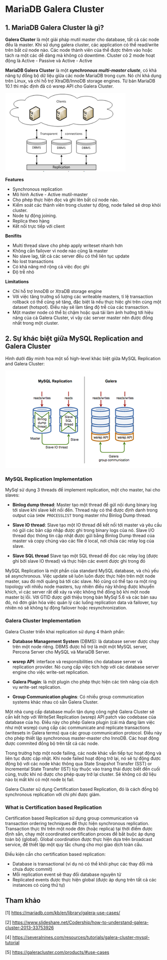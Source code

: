 # MariaDB Galera Cluster

## 1. MariaDB Galera Cluster là gì?

**Galera Cluster** là một giải pháp mutil master cho database, tất cả các node đều là master. Khi sử dụng galera cluster, các application có thể read/write trên bất cứ node nào. Các node thành viên của thể được thêm vào hoặc tách ra một các dễ dàng mà không có downtime. Cluster có 2 mode hoạt động là Active - Passive và Active - Active


**MariaDB Galera Cluster** là một ***synchronous multi-master cluste***, có khả năng tự đồng bộ dữ liệu giữa các node MariaDB trong cụm. Nó chỉ khả dụng trên Linux, và chỉ hỗ trợ  XtraDB/InnoDB storage engines. Từ bản MariaDB 10.1 thì mặc định đã có wsrep API cho Galera Cluster. 

<img src="../../../img/121.png">

**Features**

* Synchronous replication 
* Mô hình Active - Active mutil-master 
* Cho phép thực hiện đọc và ghi lên bất cứ node nào.
* Kiểm soát các thành viên trong cluster tự động, node failed sẽ drop khỏi cluster.
* Node tự động joining.
* Replica theo hàng
* Kết nối trực tiếp với client

**Benifits**

* Multi thread slave cho phép apply writeset nhanh hơn
* Không cần failover vì node nào cũng là master
* No slave lag, tất cả các server đều có thể liên tục update
* No lost transactions
* Có khả năng mở rộng cả việc đọc ghi
* Độ trễ nhỏ

**Limitations**

* Chỉ hỗ trợ InnoDB or XtraDB storage engine
* Với việc tăng trưởng số lượng các writeable masters, tỉ lệ transaction rollback có thể cũng sẽ tăng, đặc biệt là nếu thực hiệc ghi trên cùng một dataset (hotspot). Điều này sẽ làm tăng độ trễ của các transaction.
* Một master node có thể bị chậm hoặc quá tải làm ảnh hưởng tới hiệu năng của cả Galera Cluster, vì vậy các server master nên được đồng nhất trong một cluster.



## 2. Sự khác biệt giữa MySQL Replication and Galera Cluster

Hình dưới đây minh họa một số high-level khác biệt giữa MySQL Replication and Galera Cluster:

<img src="../../../img/122.png">

### MySQL Replication Implementation

MySql sử dụng 3 threads để implement replication, một cho master, hai cho slaves:

* **Binlog dump thread**: Master tạo một thread để gửi nội dung binary log tới slave khi slave kết nối đến. Thread này có thể được định danh trong output của `SHOW PROCESSLIST` trong master như  Binlog Dump thread.

* **Slave IO thread**: Slave tạo một IO thread để kết nối tới master và yêu cầu nó gửi các bản cập nhập được ghi trong binary logs của nó. Slave I/O thread đọc thông tin cập nhật được gửi bằng Binlog Dump thread của master và copy chúng vào các file ở local, nơi chứa các relay log của slave.

* **Slave SQL thread** Slave tạo một SQL thread để đọc các relay log (được ghi bởi slave IO thread) và thực hiện các event được ghi trong đó

MySQL Replication là một phần của standard MySQL database, và chủ yếu sẽ asynchronous. Việc update sẽ luôn luôn được thực hiện trên một node master, sau đó mới quảng bá tới các slave. Nó cũng có thể tạo ra một ring topology với nhiều node masters, tuy nhiên điều này không được khuyển khích, vì các server rất dễ xảy ra việc không thể đồng bộ khi một node master bị lỗi. Với GTID được giới thiệu trong bản MySql 5.6 và các bản sau đó, nó đơn giản hóa việc quản lý các luồng replication data và failover, tuy nhiên nó sẽ không tự động failover hoặc resynchronization.

### Galera Cluster Implementation

Galera Cluster triển khai replication sử dụng 4 thành phần:

* **Database Management System** (DBMS): là database server được chạy trên một node riêng. DBMS được hỗ trợ là một một MySQL server, Percona Server cho MySQL và MariaDB Server.

* **wsrep API**: interface và responsibilities cho database server và replication provider. Nó cung cấp việc tích hợp với các database server engine cho việc write-set replication.

* **Galera Plugin**: là một plugin cho phép thực hiện các tính năng của dịch vụ write-set replication.

* **Group Communication plugins**: Có nhiều group communication systems khác nhau có sẵn Galera Cluster.

Một nhà cung cấp database muốn tận dụng công nghệ Galera Cluster sẽ cần kết hợp với WriteSet Replication (wsrep) API patch vào codebase của database của họ. Điều này cho phép Galera plugin (cái mà đang làm việc như một wsrep) cung cấp các communicate and replicate transactions (writesets in Galera terms) qua các group communication protocol. Điều này cho phép thiết lập synchronous master-master cho InnoDB. Các hoạt động được commited đồng bộ trên tất cả các node.

Trong trường hợp một node failing, các node khác vẫn tiếp tục hoạt động và liên tục được cập nhật. Khi node failed hoạt động trở lại, nó sẽ tự động được động bộ với các node khác thông qua State Snapshot Transfer (SST) or Incremental State Transfer (IST) tùy thuộc vào trang thái được biết đến cuối cùng, trước khi nó được cho phép quay trở lại cluster. Sẽ không có dữ liệu nào bị mất khi có một node bị fail.

Galera Cluster sử dụng Certification based Replication, đó là cách đồng bộ synchronous replication với chi phí được giảm.


### What is Certification based Replication

Certification based Replication sử dụng group communication và transaction ordering techniques để thực hiện synchronous replication. Transaction thực thi trên một node đơn (hoặc replica) tại thời điểm được định sẵn, chạy một coordinated certification proces để bắt buộc áp dụng toàn bộ (global). Global coordination được thực hiện dựa trên broadcast service, để thiết lập một quy tắc chung cho mọi giao dịch toàn cầu.

Điều kiện cần cho certification based replication:

* Database is transactional (ví dụ nó có thể khôi phục các thay đổi mà chưa được commit)
* Mỗi replication event sẽ thay đổi database nguyên tử
* Replicated events được thực hiện global (được áp dụng trên tất cả các instances có cùng thứ tự)



## Tham khảo 

[1] https://mariadb.com/kb/en/library/galera-use-cases/

[2] https://www.slideshare.net/Codership/how-to-understand-galera-cluster-2013-33753926

[4] https://severalnines.com/resources/tutorials/galera-cluster-mysql-tutorial

[5] https://galeracluster.com/products/#use-cases


